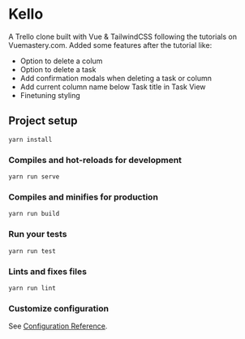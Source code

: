# Kello

A Trello clone built with Vue & TailwindCSS following the tutorials on Vuemastery.com. Added some features after the tutorial like:

- Option to delete a colum
- Option to delete a task
- Add confirmation modals when deleting a task or column
- Add current column name below Task title in Task View
- Finetuning styling
 
## Project setup
```
yarn install
```

### Compiles and hot-reloads for development
```
yarn run serve
```

### Compiles and minifies for production
```
yarn run build
```

### Run your tests
```
yarn run test
```

### Lints and fixes files
```
yarn run lint
```

### Customize configuration
See [Configuration Reference](https://cli.vuejs.org/config/).
